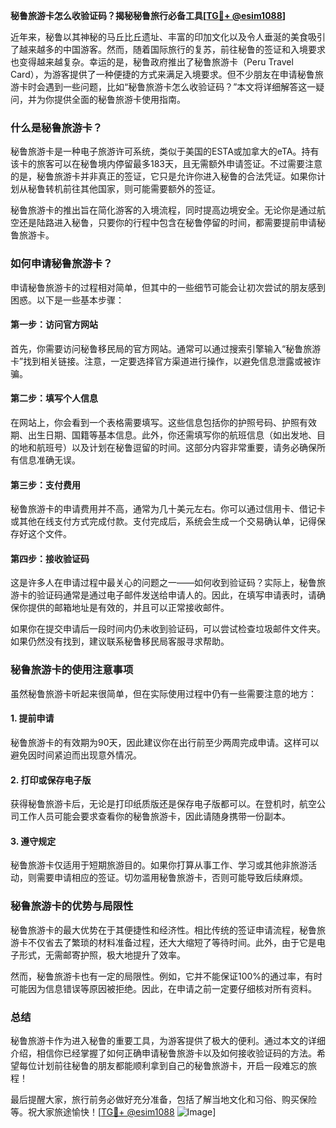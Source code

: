 **秘鲁旅游卡怎么收验证码？揭秘秘鲁旅行必备工具[[TG💪+ @esim1088](https://t.me/s/esim1088)]**

近年来，秘鲁以其神秘的马丘比丘遗址、丰富的印加文化以及令人垂涎的美食吸引了越来越多的中国游客。然而，随着国际旅行的复苏，前往秘鲁的签证和入境要求也变得越来越复杂。幸运的是，秘鲁政府推出了秘鲁旅游卡（Peru Travel Card），为游客提供了一种便捷的方式来满足入境要求。但不少朋友在申请秘鲁旅游卡时会遇到一些问题，比如“秘鲁旅游卡怎么收验证码？”本文将详细解答这一疑问，并为你提供全面的秘鲁旅游卡使用指南。

### 什么是秘鲁旅游卡？

秘鲁旅游卡是一种电子旅游许可系统，类似于美国的ESTA或加拿大的eTA。持有该卡的旅客可以在秘鲁境内停留最多183天，且无需额外申请签证。不过需要注意的是，秘鲁旅游卡并非真正的签证，它只是允许你进入秘鲁的合法凭证。如果你计划从秘鲁转机前往其他国家，则可能需要额外的签证。

秘鲁旅游卡的推出旨在简化游客的入境流程，同时提高边境安全。无论你是通过航空还是陆路进入秘鲁，只要你的行程中包含在秘鲁停留的时间，都需要提前申请秘鲁旅游卡。

### 如何申请秘鲁旅游卡？

申请秘鲁旅游卡的过程相对简单，但其中的一些细节可能会让初次尝试的朋友感到困惑。以下是一些基本步骤：

#### 第一步：访问官方网站

首先，你需要访问秘鲁移民局的官方网站。通常可以通过搜索引擎输入“秘鲁旅游卡”找到相关链接。注意，一定要选择官方渠道进行操作，以避免信息泄露或被诈骗。

#### 第二步：填写个人信息

在网站上，你会看到一个表格需要填写。这些信息包括你的护照号码、护照有效期、出生日期、国籍等基本信息。此外，你还需填写你的航班信息（如出发地、目的地和航班号）以及计划在秘鲁逗留的时间。这部分内容非常重要，请务必确保所有信息准确无误。

#### 第三步：支付费用

秘鲁旅游卡的申请费用并不高，通常为几十美元左右。你可以通过信用卡、借记卡或其他在线支付方式完成付款。支付完成后，系统会生成一个交易确认单，记得保存好这个文件。

#### 第四步：接收验证码

这是许多人在申请过程中最关心的问题之一——如何收到验证码？实际上，秘鲁旅游卡的验证码通常是通过电子邮件发送给申请人的。因此，在填写申请表时，请确保你提供的邮箱地址是有效的，并且可以正常接收邮件。

如果你在提交申请后一段时间内仍未收到验证码，可以尝试检查垃圾邮件文件夹。如果仍然没有找到，建议联系秘鲁移民局客服寻求帮助。

### 秘鲁旅游卡的使用注意事项

虽然秘鲁旅游卡听起来很简单，但在实际使用过程中仍有一些需要注意的地方：

#### 1. 提前申请

秘鲁旅游卡的有效期为90天，因此建议你在出行前至少两周完成申请。这样可以避免因时间紧迫而出现意外情况。

#### 2. 打印或保存电子版

获得秘鲁旅游卡后，无论是打印纸质版还是保存电子版都可以。在登机时，航空公司工作人员可能会要求查看你的秘鲁旅游卡，因此请随身携带一份副本。

#### 3. 遵守规定

秘鲁旅游卡仅适用于短期旅游目的。如果你打算从事工作、学习或其他非旅游活动，则需要申请相应的签证。切勿滥用秘鲁旅游卡，否则可能导致后续麻烦。

### 秘鲁旅游卡的优势与局限性

秘鲁旅游卡的最大优势在于其便捷性和经济性。相比传统的签证申请流程，秘鲁旅游卡不仅省去了繁琐的材料准备过程，还大大缩短了等待时间。此外，由于它是电子形式，无需邮寄护照，极大地提升了效率。

然而，秘鲁旅游卡也有一定的局限性。例如，它并不能保证100%的通过率，有时可能因为信息错误等原因被拒绝。因此，在申请之前一定要仔细核对所有资料。

### 总结

秘鲁旅游卡作为进入秘鲁的重要工具，为游客提供了极大的便利。通过本文的详细介绍，相信你已经掌握了如何正确申请秘鲁旅游卡以及如何接收验证码的方法。希望每位计划前往秘鲁的朋友都能顺利拿到自己的秘鲁旅游卡，开启一段难忘的旅程！

最后提醒大家，旅行前务必做好充分准备，包括了解当地文化和习俗、购买保险等。祝大家旅途愉快！[[TG💪+ @esim1088](https://t.me/s/esim1088) ![Image](https://i.postimg.cc/4NQfJmqS/Snipaste-2025-05-13-00-14-12.png)]